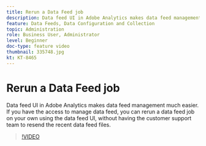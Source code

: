 ```yaml
---
title: Rerun a Data Feed job
description: Data feed UI in Adobe Analytics makes data feed management much easier. If you have the access to manage data feed, you can rerun a data feed job on your own using the data feed UI, without having the customer support team to resend the recent data feed files.
feature: Data Feeds, Data Configuration and Collection
topic: Administration
role: Business User, Administrator
level: Beginner
doc-type: feature video
thumbnail: 335748.jpg
kt: KT-8465
---
```


# Rerun a Data Feed job

Data feed UI in Adobe Analytics makes data feed management much easier. If you have the access to manage data feed, you can rerun a data feed job on your own using the data feed UI, without having the customer support team to resend the recent data feed files.


>[!VIDEO](https://video.tv.adobe.com/v/335748/?quality=12&learn=on)
